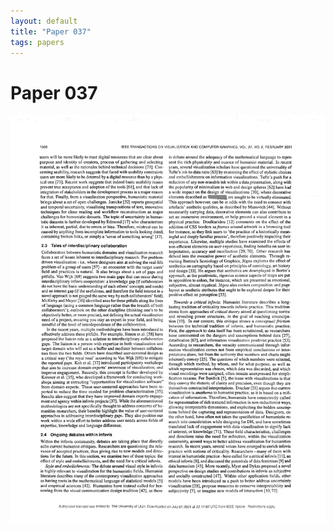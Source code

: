 ```yaml
---
layout: default
title: "Paper 037"
tags: papers
---
```


# Paper 037

<img src="/assets/scans/37.png" alt="Page with chartjunk removed" width="800"/>
